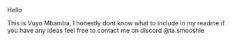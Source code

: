 Hello 

This is Vuyo Mbamba, I honestly dont know what to include in my readme if you have any ideas feel free to contact me on discord @ta.smooshie
